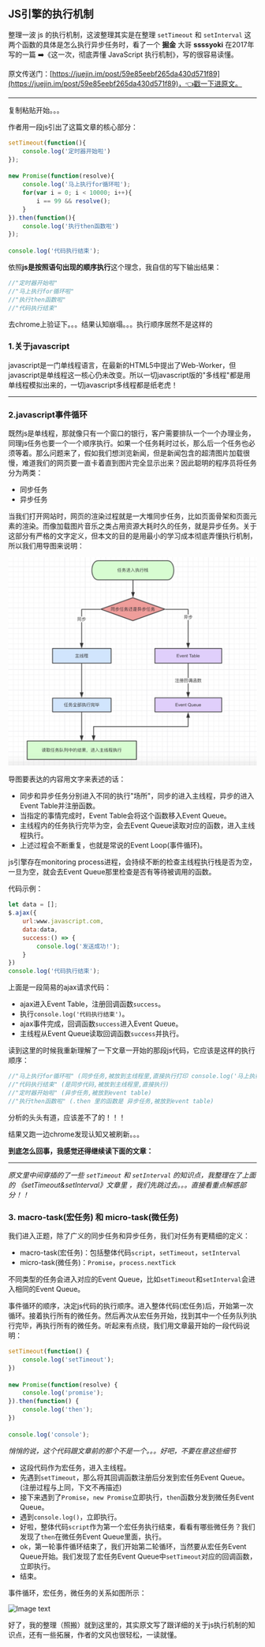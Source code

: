 ## JS引擎的执行机制


整理一波 js 的执行机制，这波整理其实是在整理 `setTimeout` 和 `setInterval` 这两个函数的具体是怎么执行异步任务时，看了一个 **掘金** 大哥 **ssssyoki** 在2017年写的一篇 ➡️《这一次，彻底弄懂 JavaScript 执行机制》，写的很容易读懂。

原文传送门：[https://juejin.im/post/59e85eebf265da430d571f89](https://juejin.im/post/59e85eebf265da430d571f89)，👈戳一下进原文。

***

复制粘贴开始。。。

作者用一段js引出了这篇文章的核心部分：

```js
setTimeout(function(){
    console.log('定时器开始啦')
});

new Promise(function(resolve){
    console.log('马上执行for循环啦');
    for(var i = 0; i < 10000; i++){
        i == 99 && resolve();
    }
}).then(function(){
    console.log('执行then函数啦')
});

console.log('代码执行结束');
```
依照**js是按照语句出现的顺序执行**这个理念，我自信的写下输出结果：
```js
//"定时器开始啦"
//"马上执行for循环啦"
//"执行then函数啦"
//"代码执行结束"
```
去chrome上验证下。。。结果认知崩塌。。。执行顺序居然不是这样的

### 1.关于javascript
javascript是一门单线程语言，在最新的HTML5中提出了Web-Worker，但javascript是单线程这一核心仍未改变。所以一切javascript版的"多线程"都是用单线程模拟出来的，一切javascript多线程都是纸老虎！

***

### 2.javascript事件循环
既然js是单线程，那就像只有一个窗口的银行，客户需要排队一个一个办理业务，同理js任务也要一个一个顺序执行。如果一个任务耗时过长，那么后一个任务也必须等着。那么问题来了，假如我们想浏览新闻，但是新闻包含的超清图片加载很慢，难道我们的网页要一直卡着直到图片完全显示出来？因此聪明的程序员将任务分为两类：

- 同步任务
- 异步任务

当我们打开网站时，网页的渲染过程就是一大堆同步任务，比如页面骨架和页面元素的渲染。而像加载图片音乐之类占用资源大耗时久的任务，就是异步任务。关于这部分有严格的文字定义，但本文的目的是用最小的学习成本彻底弄懂执行机制，所以我们用导图来说明：

![event loop](./eventloop.jpg)

导图要表达的内容用文字来表述的话：

- 同步和异步任务分别进入不同的执行"场所"，同步的进入主线程，异步的进入Event Table并注册函数。
- 当指定的事情完成时，Event Table会将这个函数移入Event Queue。
- 主线程内的任务执行完毕为空，会去Event Queue读取对应的函数，进入主线程执行。
- 上述过程会不断重复，也就是常说的Event Loop(事件循环)。

js引擎存在monitoring process进程，会持续不断的检查主线程执行栈是否为空，一旦为空，就会去Event Queue那里检查是否有等待被调用的函数。

代码示例：

```js
let data = [];
$.ajax({
    url:www.javascript.com,
    data:data,
    success:() => {
        console.log('发送成功!');
    }
})
console.log('代码执行结束');
```
上面是一段简易的ajax请求代码：

- ajax进入Event Table，注册回调函数`success`。
- 执行`console.log('代码执行结束')`。
- ajax事件完成，回调函数`success`进入Event Queue。
- 主线程从Event Queue读取回调函数`success`并执行。

读到这里的时候我重新理解了一下文章一开始的那段js代码，它应该是这样的执行顺序：

```js
//"马上执行for循环啦" (同步任务,被放到主线程里,直接执行打印 console.log('马上执行for循环啦'))
//"代码执行结束" (是同步代码,被放到主线程里,直接执行)
//"定时器开始啦" (异步任务,被放到event table)
//"执行then函数啦" (.then 里的函数是 异步任务,被放到event table)
```
分析的头头有道，应该差不了的！！！

结果又跑一边chrome发现认知又被刷新。。。

**到底怎么回事，我感觉还得继续读下面的文章：**

***

*原文里中间穿插的了一些 `setTimeout` 和 `setInterval` 的知识点，我整理在了上面的 《setTimeout&setInterval》文章里 ，我们先跳过去。。。直接看重点解惑部分！！*

### 3. macro-task(宏任务) 和 micro-task(微任务)

我们进入正题，除了广义的同步任务和异步任务，我们对任务有更精细的定义：

- macro-task(宏任务)：包括整体代码`script`，`setTimeout`，`setInterval`
- micro-task(微任务)：`Promise`，`process.nextTick`

不同类型的任务会进入对应的Event Queue，比如`setTimeout`和`setInterval`会进入相同的Event Queue。

事件循环的顺序，决定js代码的执行顺序。进入整体代码(宏任务)后，开始第一次循环。接着执行所有的微任务。然后再次从宏任务开始，找到其中一个任务队列执行完毕，再执行所有的微任务。听起来有点绕，我们用文章最开始的一段代码说明：

```js
setTimeout(function() {
    console.log('setTimeout');
})

new Promise(function(resolve) {
    console.log('promise');
}).then(function() {
    console.log('then');
})

console.log('console');
```
*悄悄的说，这个代码跟文章前的那个不是一个。。。好吧，不要在意这些细节*

- 这段代码作为宏任务，进入主线程。
- 先遇到`setTimeout`，那么将其回调函数注册后分发到宏任务Event Queue。(注册过程与上同，下文不再描述)
- 接下来遇到了`Promise`，`new Promise`立即执行，`then`函数分发到微任务Event Queue。
- 遇到`console.log()`，立即执行。
- 好啦，整体代码`script`作为第一个宏任务执行结束，看看有哪些微任务？我们发现了`then`在微任务Event Queue里面，执行。
- ok，第一轮事件循环结束了，我们开始第二轮循环，当然要从宏任务Event Queue开始。我们发现了宏任务Event Queue中`setTimeout`对应的回调函数，立即执行。
- 结束。

事件循环，宏任务，微任务的关系如图所示：

![Image text](./macro:micro-task.jpg)

好了，我的整理（照搬）就到这里的，其实原文写了跟详细的关于js执行机制的知识点，还有一些拓展，作者的文风也很轻松，一读就懂。